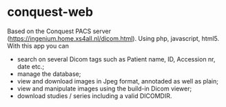 # conquest-web
Based on the Conquest PACS server (https://ingenium.home.xs4all.nl/dicom.html). 
Using php, javascript, html5. 
With this app you can
- search on several Dicom tags such as Patient name, ID, Accession nr, date etc.;
- manage the database;
- view and download images in Jpeg format, annotaded as well as plain;
- view and manipulate images using the build-in Dicom viewer;
- download studies / series including a valid DICOMDIR.
